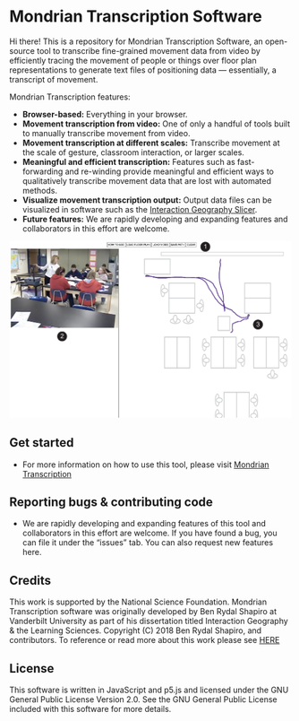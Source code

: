 # Mondrian Transcription Software

Hi there! This is a repository for Mondrian Transcription Software, an open-source tool to transcribe fine-grained movement data from video by efficiently tracing the movement of people or things over floor plan representations to generate text files of positioning data — essentially, a transcript of movement.

Mondrian Transcription features:

- **Browser-based:** Everything in your browser.
- **Movement transcription from video:** One of only a handful of tools built to manually transcribe movement from video.
- **Movement transcription at different scales:** Transcribe movement at the scale of gesture, classroom interaction, or larger scales.
- **Meaningful and efficient transcription:** Features such as fast-forwarding and re-winding provide meaningful and efficient ways to qualitatively transcribe movement data that are lost with automated methods.
- **Visualize movement transcription output:** Output data files can be visualized in software such as the [Interaction Geography Slicer](https://www.benrydal.com/software/igs).
- **Future features:** We are rapidly developing and expanding features and collaborators in this effort are welcome.

![repo](./images/cover.png)

## Get started

- For more information on how to use this tool, please visit [Mondrian Transcription](https://www.benrydal.com/software/mondrian-transcription)

## Reporting bugs & contributing code

- We are rapidly developing and expanding features of this tool and collaborators in this effort are welcome. If you have found a bug, you can file it under the “issues” tab. You can also request new features here.

## Credits

This work is supported by the National Science Foundation. Mondrian Transcription software was originally developed by Ben Rydal Shapiro at Vanderbilt University as part of his dissertation titled Interaction Geography & the Learning Sciences. Copyright (C) 2018 Ben Rydal Shapiro, and contributors. To reference or read more about this work please see [HERE](https://etd.library.vanderbilt.edu/available/etd-03212018-140140/unrestricted/Shapiro_Dissertation.pdf)

## License

This software is written in JavaScript and p5.js and licensed under the GNU General Public License Version 2.0. See the GNU General Public License included with this software for more details.
